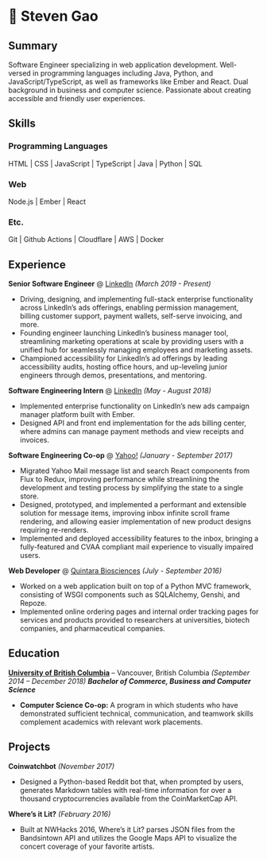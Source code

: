# 📖 Steven Gao

## Summary

Software Engineer specializing in web application development. Well-versed in programming languages including Java, Python, and JavaScript/TypeScript, as well as frameworks like Ember and React. Dual background in business and computer science. Passionate about creating accessible and friendly user experiences.

## Skills

### Programming Languages
HTML | CSS | JavaScript | TypeScript | Java | Python | SQL

### Web
Node.js | Ember | React

### Etc.
Git | Github Actions | Cloudflare | AWS | Docker

## Experience

**Senior Software Engineer** @ [LinkedIn](https://www.linkedin.com/) _(March 2019 - Present)_
- Driving, designing, and implementing full-stack enterprise functionality across LinkedIn’s ads offerings, enabling permission management, billing customer support, payment wallets, self-serve invoicing, and more.
- Founding engineer launching LinkedIn’s business manager tool, streamlining marketing operations at scale by providing users with a unified hub for seamlessly managing employees and marketing assets.
- Championed accessibility for LinkedIn’s ad offerings by leading accessibility audits, hosting office hours, and up-leveling junior engineers through demos, presentations, and mentoring.

**Software Engineering Intern** @ [LinkedIn](https://www.linkedin.com/) _(May - August 2018)_
- Implemented enterprise functionality on LinkedIn’s new ads campaign manager platform built with Ember.
- Designed API and front end implementation for the ads billing center, where admins can manage payment methods and view receipts and invoices.

**Software Engineering Co-op** @ [Yahoo!](https://www.yahoo.com/) _(January - September 2017)_
- Migrated Yahoo Mail message list and search React components from Flux to Redux, improving performance while streamlining the development and testing process by simplifying the state to a single store.
- Designed, prototyped, and implemented a performant and extensible solution for message items, improving inbox infinite scroll frame rendering, and allowing easier implementation of new product designs requiring re-renders.
- Implemented and deployed accessibility features to the inbox, bringing a fully-featured and CVAA compliant mail experience to visually impaired users.

**Web Developer** @ [Quintara Biosciences](https://www.quintarabio.com/) _(July - September 2016)_
- Worked on a web application built on top of a Python MVC framework, consisting of WSGI components such as SQLAlchemy, Genshi, and Repoze.
- Implemented online ordering pages and internal order tracking pages for services and products provided to researchers at universities, biotech companies, and pharmaceutical companies.

## Education

**[University of British Columbia](https://www.ubc.ca/)** – Vancouver, British Columbia _(September 2014 – December 2018)_
***Bachelor of Commerce, Business and Computer Science***
- **Computer Science Co-op:** A program in which students who have demonstrated sufficient technical, communication, and teamwork skills complement academics with relevant work placements.


## Projects

**Coinwatchbot** _(November 2017)_
- Designed a Python-based Reddit bot that, when prompted by users, generates Markdown tables with real-time information for over a thousand cryptocurrencies available from the CoinMarketCap API.

**Where’s it Lit?** _(February 2016)_
- Built at NWHacks 2016, Where’s it Lit? parses JSON files from the Bandsintown API and utilizes the Google Maps API to visualize the concert coverage of your favorite artists.
